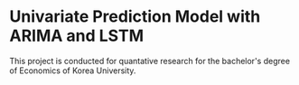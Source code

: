 # Univariate Prediction Model with ARIMA and LSTM

This project is conducted for quantative research for the bachelor's degree of Economics of Korea University.
